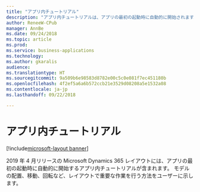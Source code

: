 ```yaml
---
title: "アプリ内チュートリアル"
description: "アプリ内チュートリアルは、アプリの最初の起動時に自動的に開始されます。"
author: ReneeW-CPub
manager: AnnBe
ms.date: 09/24/2018
ms.topic: article
ms.prod: 
ms.service: business-applications
ms.technology: 
ms.author: gkaralis
audience: 
ms.translationtype: HT
ms.sourcegitcommit: 9a509b6e98583d8782e00c5c0e081f7ec451180b
ms.openlocfilehash: 4f2ef5a6a6b572ccb21e3529d08208a5e1532a08
ms.contentlocale: ja-jp
ms.lasthandoff: 09/22/2018

---
```


# <a name="in-app-tutorial"></a>アプリ内チュートリアル

[!include[microsoft-layout banner](../includes/microsoft-layout.md)]

2019 年 4 月リリースの Microsoft Dynamics 365 レイアウトには、アプリの最初の起動時に自動的に開始するアプリ内チュートリアルが含まれます。 モデルの配置、移動、回転など、レイアウトで重要な作業を行う方法をユーザーに示します。


